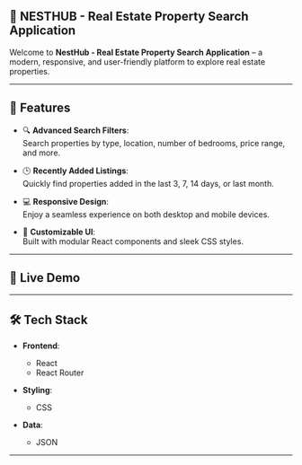 ## 🏡 NESTHUB - Real Estate Property Search Application 

Welcome to **NestHub - Real Estate Property Search Application** – a modern, responsive, and user-friendly platform to explore real estate properties.  

---

## 🎯 Features  

- 🔍 **Advanced Search Filters**:  
  Search properties by type, location, number of bedrooms, price range, and more.  

- 🕒 **Recently Added Listings**:  
  Quickly find properties added in the last 3, 7, 14 days, or last month.  

- 💻 **Responsive Design**:  
  Enjoy a seamless experience on both desktop and mobile devices.  

- 🎨 **Customizable UI**:  
  Built with modular React components and sleek CSS styles.  

---

## 🚀 Live Demo  
---

## 🛠️ Tech Stack  

- **Frontend**:  
  - React  
  - React Router  

- **Styling**:  
  - CSS  

- **Data**:  
  - JSON  

--- 

